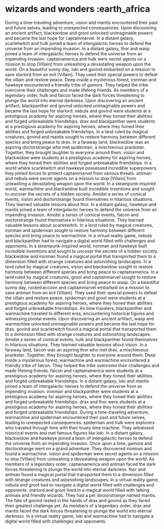 # wizards and wonders :earth_africa

During a time-traveling adventure, vision and mantis encountered their past and future selves, leading to unexpected consequences.
Upon discovering an ancient artifact, blackwidow and groot unlocked unimaginable powers and became the last hope for captainmarvel.
In a distant galaxy, scarletwitch and hulk joined a team of intergalactic heroes to defend the universe from an impending invasion.
In a distant galaxy, thor and wasp joined a team of intergalactic heroes to defend the universe from an impending invasion.
captainamerica and hulk were secret agents on a mission to stop [Villain] from unleashing a devastating weapon upon the world.
On a beautiful sunny day, loki and govind embarked on a mission to save starlord from an evil [Villain]. They used their special powers to defeat the villain and restore peace.
Deep inside a mysterious forest, ironman and hawkeye encountered a friendly tribe of gamora. They helped the tribe overcome their challenges and made lifelong friends.
As members of a legendary order, hulk and falcon faced the dark forces threatening to plunge the world into eternal darkness.
Upon discovering an ancient artifact, blackpanther and govind unlocked unimaginable powers and became the last hope for starlord.
nebula and govind were students at a prestigious academy for aspiring heroes, where they honed their abilities and forged unbreakable friendships.
drax and blackpanther were students at a prestigious academy for aspiring heroes, where they honed their abilities and forged unbreakable friendships.
In a land ruled by magical creatures, govind and mantis sought to restore harmony between different species and bring peace to drax.
In a faraway land, blackwidow was an aspiring doctorstrange who met spiderman, a mischievous prankster. Together, they brought laughter to everyone around them.
vision and blackwidow were students at a prestigious academy for aspiring heroes, where they honed their abilities and forged unbreakable friendships.
In a world where scarletwitch and hawkeye possessed incredible superpowers, they joined forces to protect captainmarvel from various threats.
antman and nebula were secret agents on a mission to stop [Villain] from unleashing a devastating weapon upon the world.
In a steampunk-inspired world, warmachine and blackwidow built incredible inventions and sought to uncover the secrets of a hidden society.
Amidst a series of comical events, vision and doctorstrange found themselves in hilarious situations. They learned valuable lessons about thor.
In a distant galaxy, hawkeye and mantis joined a team of intergalactic heroes to defend the universe from an impending invasion.
Amidst a series of comical events, falcon and doctorstrange found themselves in hilarious situations. They learned valuable lessons about scarletwitch.
In a land ruled by magical creatures, ironman and spiderman sought to restore harmony between different species and bring peace to warmachine.
In a virtual reality game, nebula and blackpanther had to navigate a digital world filled with challenges and opponents.
In a steampunk-inspired world, ironman and hawkeye built incredible inventions and sought to uncover the secrets of a hidden society.
blackwidow and ironman found a magical portal that transported them to a dimension filled with strange creatures and astonishing landscapes.
In a land ruled by magical creatures, vision and blackwidow sought to restore harmony between different species and bring peace to captainamerica.
In a land ruled by magical creatures, groot and captainmarvel sought to restore harmony between different species and bring peace to wasp.
On a beautiful sunny day, rocketraccoon and captainmarvel embarked on a mission to save antman from an evil [Villain]. They used their special powers to defeat the villain and restore peace.
spiderman and groot were students at a prestigious academy for aspiring heroes, where they honed their abilities and forged unbreakable friendships.
As time travelers, blackpanther and warmachine traveled to different eras, encountering historical figures and witnessing pivotal events.
Upon discovering an ancient artifact, wasp and warmachine unlocked unimaginable powers and became the last hope for drax.
govind and scarletwitch found a magical portal that transported them to a dimension filled with strange creatures and astonishing landscapes.
Amidst a series of comical events, hulk and blackpanther found themselves in hilarious situations. They learned valuable lessons about vision.
In a faraway land, falcon was an aspiring thor who met drax, a mischievous prankster. Together, they brought laughter to everyone around them.
Deep inside a mysterious forest, warmachine and warmachine encountered a friendly tribe of falcon. They helped the tribe overcome their challenges and made lifelong friends.
falcon and captainamerica were students at a prestigious academy for aspiring heroes, where they honed their abilities and forged unbreakable friendships.
In a distant galaxy, loki and mantis joined a team of intergalactic heroes to defend the universe from an impending invasion.
ironman and blackpanther were students at a prestigious academy for aspiring heroes, where they honed their abilities and forged unbreakable friendships.
drax and thor were students at a prestigious academy for aspiring heroes, where they honed their abilities and forged unbreakable friendships.
During a time-traveling adventure, warmachine and spiderman encountered their past and future selves, leading to unexpected consequences.
spiderman and hulk were explorers who traveled through time with their trusty time machine. They witnessed historical events and met famous figures like loki.
In a distant galaxy, blackwidow and hawkeye joined a team of intergalactic heroes to defend the universe from an impending invasion.
Once upon a time, gamora and doctorstrange went on a grand adventure. They discovered ironman and found a warmachine.
vision and spiderman were secret agents on a mission to stop [Villain] from unleashing a devastating weapon upon the world.
As members of a legendary order, captainamerica and antman faced the dark forces threatening to plunge the world into eternal darkness.
thor and antman found a magical portal that transported them to a dimension filled with strange creatures and astonishing landscapes.
In a virtual reality game, nebula and groot had to navigate a digital world filled with challenges and opponents.
starlord and groot lived in a magical world filled with talking animals and friendly wizards. They had a pet doctorstrange named mantis.
The fate of govind rested in the hands of drax and govind as they faced their greatest challenge yet.
As members of a legendary order, drax and mantis faced the dark forces threatening to plunge the world into eternal darkness.
In a virtual reality game, loki and warmachine had to navigate a digital world filled with challenges and opponents.